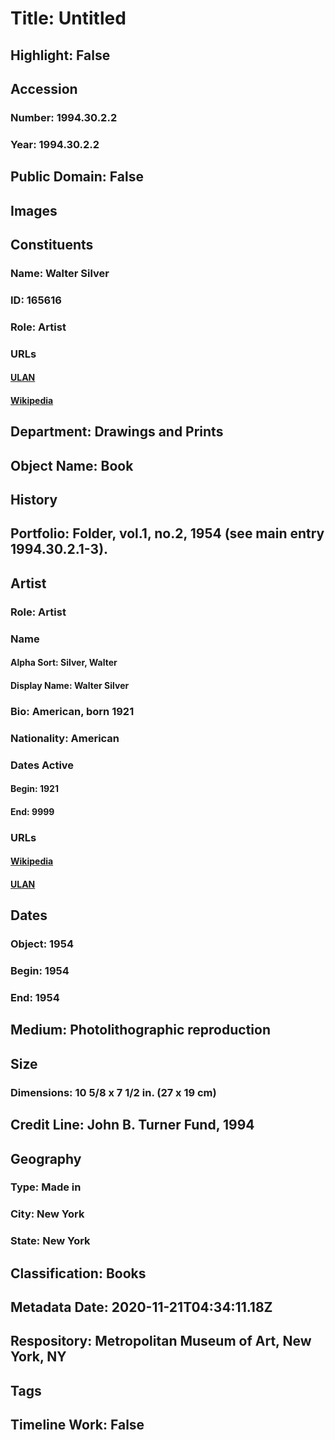# Title: Untitled
## Highlight: False
## Accession
### Number: 1994.30.2.2
### Year: 1994.30.2.2
## Public Domain: False
## Images
## Constituents
### Name: Walter Silver
### ID: 165616
### Role: Artist
### URLs
#### [ULAN](http://vocab.getty.edu/page/ulan/500467274)
#### [Wikipedia](https://www.wikidata.org/wiki/Q42315253)
## Department: Drawings and Prints
## Object Name: Book
## History
## Portfolio: Folder, vol.1, no.2, 1954 (see main entry 1994.30.2.1-3).
## Artist
### Role: Artist
### Name
#### Alpha Sort: Silver, Walter
#### Display Name: Walter Silver
### Bio: American, born 1921
### Nationality: American
### Dates Active
#### Begin: 1921
#### End: 9999
### URLs
#### [Wikipedia](https://www.wikidata.org/wiki/Q42315253)
#### [ULAN](http://vocab.getty.edu/page/ulan/500467274)
## Dates
### Object: 1954
### Begin: 1954
### End: 1954
## Medium: Photolithographic reproduction
## Size
### Dimensions: 10 5/8 x 7 1/2 in.  (27 x 19 cm)
## Credit Line: John B. Turner Fund, 1994
## Geography
### Type: Made in
### City: New York
### State: New York
## Classification: Books
## Metadata Date: 2020-11-21T04:34:11.18Z
## Respository: Metropolitan Museum of Art, New York, NY
## Tags
## Timeline Work: False